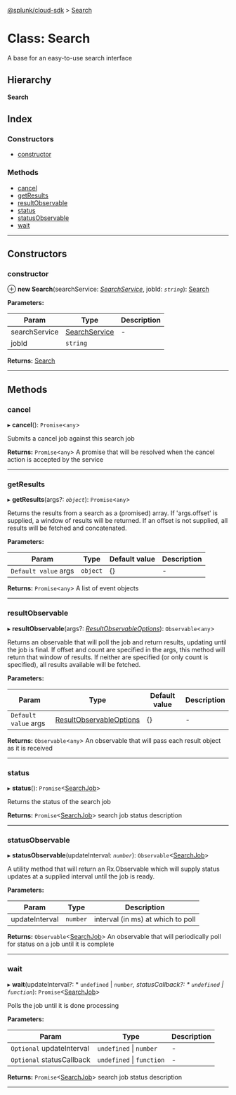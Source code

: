 [@splunk/cloud-sdk](../README.md) > [Search](../classes/search.md)

# Class: Search

A base for an easy-to-use search interface

## Hierarchy

**Search**

## Index

### Constructors

* [constructor](search.md#constructor)

### Methods

* [cancel](search.md#cancel)
* [getResults](search.md#getresults)
* [resultObservable](search.md#resultobservable)
* [status](search.md#status)
* [statusObservable](search.md#statusobservable)
* [wait](search.md#wait)

---

## Constructors

<a id="constructor"></a>

###  constructor

⊕ **new Search**(searchService: *[SearchService](searchservice.md)*, jobId: *`string`*): [Search](search.md)

**Parameters:**

| Param | Type | Description |
| ------ | ------ | ------ |
| searchService | [SearchService](searchservice.md) |  - |
| jobId | `string` |   |

**Returns:** [Search](search.md)

___

## Methods

<a id="cancel"></a>

###  cancel

▸ **cancel**(): `Promise`<`any`>

Submits a cancel job against this search job

**Returns:** `Promise`<`any`>
A promise that will be resolved when the cancel action is accepted by the service

___
<a id="getresults"></a>

###  getResults

▸ **getResults**(args?: *`object`*): `Promise`<`any`>

Returns the results from a search as a (promised) array. If 'args.offset' is supplied, a window of results will be returned. If an offset is not supplied, all results will be fetched and concatenated.

**Parameters:**

| Param | Type | Default value | Description |
| ------ | ------ | ------ | ------ |
| `Default value` args | `object` |  {} |  - |

**Returns:** `Promise`<`any`>
A list of event objects

___
<a id="resultobservable"></a>

###  resultObservable

▸ **resultObservable**(args?: *[ResultObservableOptions](../interfaces/resultobservableoptions.md)*): `Observable`<`any`>

Returns an observable that will poll the job and return results, updating until the job is final. If offset and count are specified in the args, this method will return that window of results. If neither are specified (or only count is specified), all results available will be fetched.

**Parameters:**

| Param | Type | Default value | Description |
| ------ | ------ | ------ | ------ |
| `Default value` args | [ResultObservableOptions](../interfaces/resultobservableoptions.md) |  {} |  - |

**Returns:** `Observable`<`any`>
An observable that will pass each result object as it is received

___
<a id="status"></a>

###  status

▸ **status**(): `Promise`<[SearchJob](../interfaces/searchjob.md)>

Returns the status of the search job

**Returns:** `Promise`<[SearchJob](../interfaces/searchjob.md)>
search job status description

___
<a id="statusobservable"></a>

###  statusObservable

▸ **statusObservable**(updateInterval: *`number`*): `Observable`<[SearchJob](../interfaces/searchjob.md)>

A utility method that will return an Rx.Observable which will supply status updates at a supplied interval until the job is ready.

**Parameters:**

| Param | Type | Description |
| ------ | ------ | ------ |
| updateInterval | `number` |  interval (in ms) at which to poll |

**Returns:** `Observable`<[SearchJob](../interfaces/searchjob.md)>
An observable that will periodically poll for status on a job until it is complete

___
<a id="wait"></a>

###  wait

▸ **wait**(updateInterval?: * `undefined` &#124; `number`*, statusCallback?: * `undefined` &#124; `function`*): `Promise`<[SearchJob](../interfaces/searchjob.md)>

Polls the job until it is done processing

**Parameters:**

| Param | Type | Description |
| ------ | ------ | ------ |
| `Optional` updateInterval |  `undefined` &#124; `number`|  - |
| `Optional` statusCallback |  `undefined` &#124; `function`|  - |

**Returns:** `Promise`<[SearchJob](../interfaces/searchjob.md)>
search job status description

___

